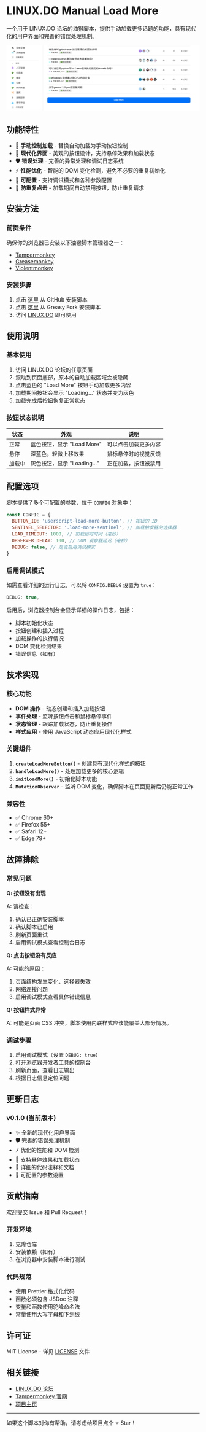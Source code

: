# LINUX.DO Manual Load More

一个用于 LINUX.DO 论坛的油猴脚本，提供手动加载更多话题的功能，具有现代化的用户界面和完善的错误处理机制。

![screenshot](https://raw.githubusercontent.com/utags/userscripts/main/assets/2025-08-14-15-07-39.png)

## 功能特性

- 🎯 **手动控制加载** - 替换自动加载为手动按钮控制
- 🎨 **现代化界面** - 美观的按钮设计，支持悬停效果和加载状态
- 🛡️ **错误处理** - 完善的异常处理和调试日志系统
- ⚡ **性能优化** - 智能的 DOM 变化检测，避免不必要的重复初始化
- 🔧 **可配置** - 支持调试模式和各种参数配置
- 🚫 **防重复点击** - 加载期间自动禁用按钮，防止重复请求

## 安装方法

### 前提条件

确保你的浏览器已安装以下油猴脚本管理器之一：

- [Tampermonkey](https://www.tampermonkey.net/)
- [Greasemonkey](https://www.greasespot.net/)
- [Violentmonkey](https://violentmonkey.github.io/)

### 安装步骤

1. 点击 [这里](https://github.com/utags/userscripts/raw/main/linux.do-manual-load-more/linux.do-manual-load-more.user.js) 从 GitHub 安装脚本
2. 点击 [这里](https://greasyfork.org/zh-CN/scripts/545779-linux-do-load-more-topics-manually) 从 Greasy Fork 安装脚本
3. 访问 [LINUX.DO](https://linux.do) 即可使用

## 使用说明

### 基本使用

1. 访问 LINUX.DO 论坛的任意页面
2. 滚动到页面底部，原本的自动加载区域会被隐藏
3. 点击蓝色的 "Load More" 按钮手动加载更多内容
4. 加载期间按钮会显示 "Loading..." 状态并变为灰色
5. 加载完成后按钮恢复正常状态

### 按钮状态说明

| 状态   | 外观                        | 说明                 |
| ------ | --------------------------- | -------------------- |
| 正常   | 蓝色按钮，显示 "Load More"  | 可以点击加载更多内容 |
| 悬停   | 深蓝色，轻微上移效果        | 鼠标悬停时的视觉反馈 |
| 加载中 | 灰色按钮，显示 "Loading..." | 正在加载，按钮被禁用 |

## 配置选项

脚本提供了多个可配置的参数，位于 `CONFIG` 对象中：

```javascript
const CONFIG = {
  BUTTON_ID: 'userscript-load-more-button', // 按钮的 ID
  SENTINEL_SELECTOR: '.load-more-sentinel', // 加载触发器的选择器
  LOAD_TIMEOUT: 1000, // 加载超时时间（毫秒）
  OBSERVER_DELAY: 100, // DOM 观察器延迟（毫秒）
  DEBUG: false, // 是否启用调试模式
}
```

### 启用调试模式

如需查看详细的运行日志，可以将 `CONFIG.DEBUG` 设置为 `true`：

```javascript
DEBUG: true,
```

启用后，浏览器控制台会显示详细的操作日志，包括：

- 脚本初始化状态
- 按钮创建和插入过程
- 加载操作的执行情况
- DOM 变化检测结果
- 错误信息（如有）

## 技术实现

### 核心功能

- **DOM 操作** - 动态创建和插入加载按钮
- **事件处理** - 监听按钮点击和鼠标悬停事件
- **状态管理** - 跟踪加载状态，防止重复操作
- **样式应用** - 使用 JavaScript 动态应用现代化样式

### 关键组件

1. **`createLoadMoreButton()`** - 创建具有现代化样式的按钮
2. **`handleLoadMore()`** - 处理加载更多的核心逻辑
3. **`initLoadMore()`** - 初始化脚本功能
4. **`MutationObserver`** - 监听 DOM 变化，确保脚本在页面更新后仍能正常工作

### 兼容性

- ✅ Chrome 60+
- ✅ Firefox 55+
- ✅ Safari 12+
- ✅ Edge 79+

## 故障排除

### 常见问题

**Q: 按钮没有出现**

A: 请检查：

1. 确认已正确安装脚本
2. 确认脚本已启用
3. 刷新页面重试
4. 启用调试模式查看控制台日志

**Q: 点击按钮没有反应**

A: 可能的原因：

1. 页面结构发生变化，选择器失效
2. 网络连接问题
3. 启用调试模式查看具体错误信息

**Q: 按钮样式异常**

A: 可能是页面 CSS 冲突，脚本使用内联样式应该能覆盖大部分情况。

### 调试步骤

1. 启用调试模式（设置 `DEBUG: true`）
2. 打开浏览器开发者工具的控制台
3. 刷新页面，查看日志输出
4. 根据日志信息定位问题

## 更新日志

### v0.1.0 (当前版本)

- ✨ 全新的现代化用户界面
- 🛡️ 完善的错误处理机制
- ⚡ 优化的性能和 DOM 检测
- 🎨 支持悬停效果和加载状态
- 📝 详细的代码注释和文档
- 🔧 可配置的参数设置

## 贡献指南

欢迎提交 Issue 和 Pull Request！

### 开发环境

1. 克隆仓库
2. 安装依赖（如有）
3. 在浏览器中安装脚本进行测试

### 代码规范

- 使用 Prettier 格式化代码
- 函数必须包含 JSDoc 注释
- 变量和函数使用驼峰命名法
- 常量使用大写字母和下划线

## 许可证

MIT License - 详见 [LICENSE](../../LICENSE) 文件

## 相关链接

- [LINUX.DO 论坛](https://linux.do)
- [Tampermonkey 官网](https://www.tampermonkey.net/)
- [项目主页](https://github.com/utags/userscripts)

---

如果这个脚本对你有帮助，请考虑给项目点个 ⭐ Star！
